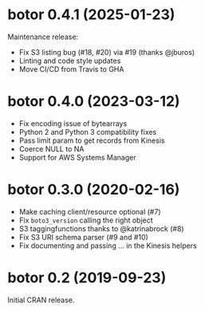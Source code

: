 # botor 0.4.1 (2025-01-23)

Maintenance release:

* Fix S3 listing bug (#18, #20) via #19 (thanks @jburos)
* Linting and code style updates
* Move CI/CD from Travis to GHA

# botor 0.4.0 (2023-03-12)

* Fix encoding issue of bytearrays
* Python 2 and Python 3 compatibility fixes
* Pass limit param to get records from Kinesis
* Coerce NULL to NA
* Support for AWS Systems Manager

# botor 0.3.0 (2020-02-16)

* Make caching client/resource optional (#7)
* Fix `boto3_version` calling the right object
* S3 taggingfunctions thanks to @katrinabrock (#8)
* Fix S3 URI schema parser (#9 and #10)
* Fix documenting and passing ... in the Kinesis helpers

# botor 0.2 (2019-09-23)

Initial CRAN release.
